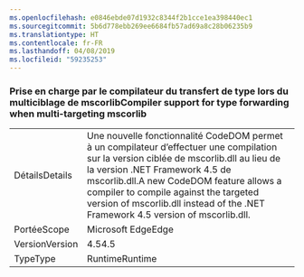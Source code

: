 ```yaml
---
ms.openlocfilehash: e0846ebde07d1932c8344f2b1cce1ea398440ec1
ms.sourcegitcommit: 5b6d778ebb269ee6684fb57ad69a8c28b06235b9
ms.translationtype: HT
ms.contentlocale: fr-FR
ms.lasthandoff: 04/08/2019
ms.locfileid: "59235253"
---
```

### <a name="compiler-support-for-type-forwarding-when-multi-targeting-mscorlib"></a><span data-ttu-id="f6a1f-101">Prise en charge par le compilateur du transfert de type lors du multiciblage de mscorlib</span><span class="sxs-lookup"><span data-stu-id="f6a1f-101">Compiler support for type forwarding when multi-targeting mscorlib</span></span>

|   |   |
|---|---|
|<span data-ttu-id="f6a1f-102">Détails</span><span class="sxs-lookup"><span data-stu-id="f6a1f-102">Details</span></span>|<span data-ttu-id="f6a1f-103">Une nouvelle fonctionnalité CodeDOM permet à un compilateur d’effectuer une compilation sur la version ciblée de mscorlib.dll au lieu de la version .NET Framework 4.5 de mscorlib.dll.</span><span class="sxs-lookup"><span data-stu-id="f6a1f-103">A new CodeDOM feature allows a compiler to compile against the targeted version of mscorlib.dll instead of the .NET Framework 4.5 version of mscorlib.dll.</span></span>|
|<span data-ttu-id="f6a1f-104">Portée</span><span class="sxs-lookup"><span data-stu-id="f6a1f-104">Scope</span></span>|<span data-ttu-id="f6a1f-105">Microsoft Edge</span><span class="sxs-lookup"><span data-stu-id="f6a1f-105">Edge</span></span>|
|<span data-ttu-id="f6a1f-106">Version</span><span class="sxs-lookup"><span data-stu-id="f6a1f-106">Version</span></span>|<span data-ttu-id="f6a1f-107">4.5</span><span class="sxs-lookup"><span data-stu-id="f6a1f-107">4.5</span></span>|
|<span data-ttu-id="f6a1f-108">Type</span><span class="sxs-lookup"><span data-stu-id="f6a1f-108">Type</span></span>|<span data-ttu-id="f6a1f-109">Runtime</span><span class="sxs-lookup"><span data-stu-id="f6a1f-109">Runtime</span></span>|
